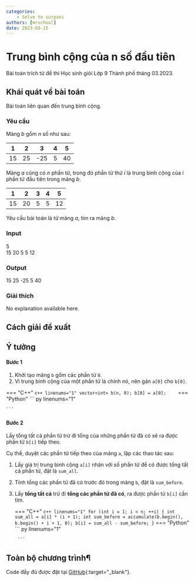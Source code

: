 ```yaml
---
categories:
    - Solve to surpass
authors: [mrschool]
date: 2023-03-15
---
```


# Trung bình cộng của n số đầu tiên

Bài toán trích từ đề thi Học sinh giỏi Lớp 9 Thành phố tháng 03.2023.

<!-- more -->

## Khái quát về bài toán

Bài toán liên quan đến trung bình cộng.

### Yêu cầu

Mảng *b* gồm *n* số như sau:  

| 1 | 2 | 3 | 4 | 5 |
|---|---|---|---|---|
| 15 | 25 | -25 | 5 | 40 |


Mảng *a* cũng có *n* phần tử, trong đó phần tử thứ *i* là trung bình cộng của *i* phần tử đầu tiên trong mảng *b*.  

| 1 | 2 | 3 | 4 | 5 |
|---|---|---|---|---|
| 15 | 20 | 5 | 5 | 12 |

Yêu cầu bài toán là từ mảng *a*, tìm ra mảng *b*.  

### Input
5  
15 20 5	5 12  

### Output
15 25 -25 5 40  

### Giải thích
No explanation available here.  

## Cách giải đề xuất

## Ý tưởng

#### Bước 1

1. Khởi tạo mảng `b` gồm các phần tử `0`.
2. Vì trung bình cộng của một phần tử là chính nó, nên gán `a[0]` cho `b[0]`.  

=== "C++"
    ``` c++ linenums="1"
    vector<int> b(n, 0);
    b[0] = a[0];    
    ```
=== "Python"
    ``` py linenums="1"

    ```

#### Bước 2

Lấy tổng tất cả phần tử trừ đi tổng của những phần tử đã có sẽ ra được phần tử `b[i]` tiếp theo.

Cụ thể, duyệt các phần tử tiếp theo của mảng `a`, lặp các thao tác sau:  

1. Lấy giá trị trung bình cộng `a[i]` nhân với số phần tử để có được tổng tất cả phần tử, đặt là `sum_all`.  

2. Tính tổng các phần tử đã có trước đó trong mảng `b`, đặt là `sum_before`.  

3. Lấy **tổng tất cả** trừ đi **tổng các phần tử đã có**, ra được phần tử `b[i]` cần tìm.  

    === "C++"
        ``` c++ linenums="1"
            for (int i = 1; i < n; ++i)
            {
                int sum_all = a[i] * (i + 1);
                int sum_before = accumulate(b.begin(), b.begin() + i + 1, 0);
                b[i] = sum_all - sum_before;
            }
        ```
    === "Python"
        ``` py linenums="1"

        ```

## Toàn bộ chương trình¶

Code đầy đủ được đặt tại [GitHub](https://github.com/vtchitruong/HSG-UnknownSource/tree/main/TrungBinhCong){:target="_blank"}.